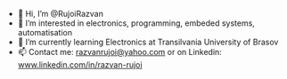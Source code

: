 - 👋 Hi, I’m @RujoiRazvan
- 👀 I’m interested in electronics, programming, embeded systems, automatisation
- 🌱 I’m currently learning Electronics at Transilvania University of Brasov
- 📫 Contact me: razvanrujoi@yahoo.com or on Linkedin: www.linkedin.com/in/razvan-rujoi


